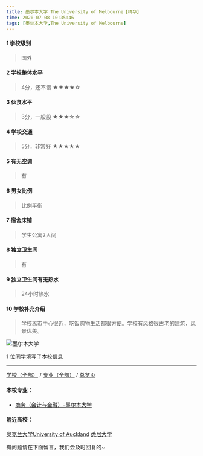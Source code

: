 ```yaml
---
title: 墨尔本大学 The University of Melbourne【精华】
time: 2020-07-08 10:35:46
tags: [墨尔本大学,The University of Melbourne]
---
```

#### 1 学校级别
> 国外


#### 2 学校整体水平
> 4分，还不错
★★★★☆


#### 3 伙食水平
>  3分，一般般
★★★☆☆


#### 4 学校交通
> 5分，非常好
★★★★★



#### 5 有无空调
> 有


#### 6 男女比例
> 比例平衡


#### 7 宿舍床铺
> 学生公寓2人间
 

#### 8 独立卫生间
> 有


#### 9 独立卫生间有无热水
> 24小时热水


#### 10 学校补充介绍
> 学校离市中心很近，吃饭购物生活都很方便。学校有风格很古老的建筑，风景优美。




![墨尔本大学](http://upload-images.jianshu.io/upload_images/6506516-d92b33a2a2de07ab.jpg?imageMogr2/auto-orient/strip%7CimageView2/2/w/1240)

1 位同学填写了本校信息
***
[学校（全部）](https://univgo.github.io/2020/07/08/3efa6bcca419) / [专业（全部）](https://univgo.github.io/2020/07/08/2d4c6d3552c2) / [总览页](https://univgo.github.io/2020/07/08/445daeb4fa00)
#### 本校专业：
- [商务（会计与金融）-墨尔本大学](https://univgo.github.io/2020/07/08/10fd46cef5ce) 

#### 附近高校：
[奥克兰大学University of Auckland](https://univgo.github.io/2020/07/08/27bc301d8488)
[悉尼大学](https://univgo.github.io/2020/07/08/42b48ed22d8e)



有问题请在下面留言，我们会及时回复的~
